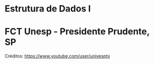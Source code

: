 # Estrutura de Dados I

# FCT Unesp - Presidente Prudente, SP

Créditos: https://www.youtube.com/user/univesptv
